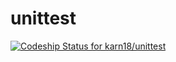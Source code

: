 # unittest

[![Codeship Status for karn18/unittest](https://app.codeship.com/projects/44a23860-ddbe-0137-d507-4e113d2e8873/status?branch=master)](https://app.codeship.com/projects/371937)


